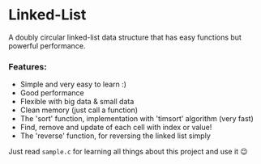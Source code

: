 # Linked-List
A doubly circular linked-list data structure that has easy functions but powerful performance.

### Features:
* Simple and very easy to learn :)
* Good performance
* Flexible with big data & small data
* Clean memory (just call a function)
* The 'sort' function, implementation with 'timsort' algorithm (very fast)
* Find, remove and update of each cell with index or value!
* The 'reverse' function, for reversing the linked list simply

Just read `sample.c` for learning all things about this project and use it :wink:
